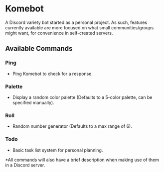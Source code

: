 # Komebot

A Discord variety bot started as a personal project. As such, features currently available are more focused on what small communities/groups might want, for convenience in self-created servers.

## Available Commands
### Ping
* Ping Komebot to check for a response.
### Palette
* Display a random color palette (Defaults to a 5-color palette, can be specified manually).
### Roll
* Random number generator (Defaults to a max range of 6).
### Todo
* Basic task list system for personal planning.  

*All commands will also have a brief description when making use of them in a Discord server.